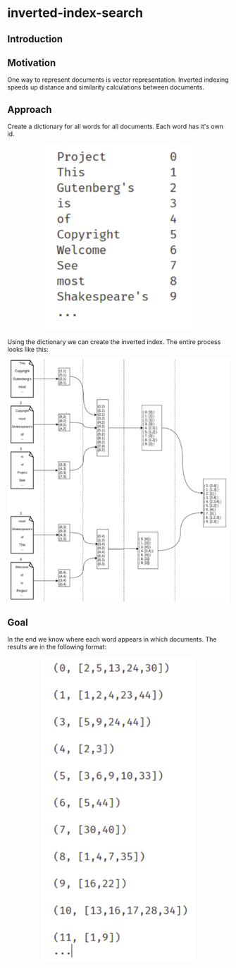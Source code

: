 # inverted-index-search

## Introduction


## Motivation
One way to represent documents is vector representation. Inverted indexing speeds up distance and similarity calculations between documents. 

## Approach
Create a dictionary for all words for all documents. Each word has it's own id. 

<div align="center"> 
<img src="images/dictionary.png">
</div>

Using the dictionary we can create the inverted index. The entire process looks like this:
<div align="center"> 
<img src="images/whole_process.png">
</div>

## Goal
In the end we know where each word appears in which documents. The results are in the following format:

<div align="center"> 
<img src="images/inverted_index.png">
</div>







